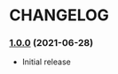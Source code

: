 CHANGELOG
=========

### [1.0.0](https://github.com/webeweb/core-library/tree/v1.0.0) (2021-06-28)

- Initial release
